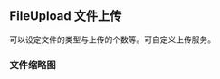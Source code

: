<div class="demo-header">
<p class="overviewicon">
  <span class="wapi-form-fileupload"/>
</p>

## FileUpload 文件上传

<nova-uxlink widget-name="Fileupload"></nova-uxlink>

可以设定文件的类型与上传的个数等。可自定义上传服务。
</div>

### 文件缩略图

<nova-demo-view link="file-upload/file-picture-card"></nova-demo-view>

<br>

